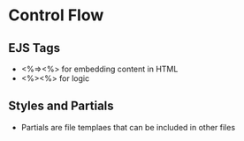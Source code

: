 # Control Flow

## EJS Tags
* <%=><%> for embedding content in HTML
* <%><%> for logic 

## Styles and Partials 
* Partials are file templaes that can be included in other files
